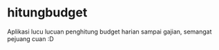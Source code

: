 # hitungbudget

Aplikasi lucu lucuan penghitung budget harian sampai gajian, semangat pejuang cuan :D